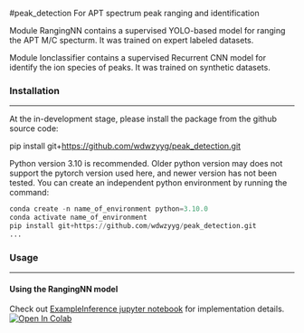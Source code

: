 #peak_detection
For APT spectrum peak ranging and identification

Module RangingNN contains a supervised YOLO-based model for ranging the APT M/C specturm. It was trained on expert labeled datasets. 

Module Ionclassifier contains a supervised Recurrent CNN model for identify the ion species of peaks. It was trained on synthetic datasets. 

### Installation 

---
At the in-development stage, please install the package from the github source code:

pip install git+https://github.com/wdwzyyg/peak_detection.git

Python version 3.10 is recommended. Older python version may does not support the pytorch version used here, and newer version has not been tested. 
You can create an independent python environment by running the command:
```python
conda create -n name_of_environment python=3.10.0
conda activate name_of_environment
pip install git+https://github.com/wdwzyyg/peak_detection.git
...
```

### Usage 

---
#### Using the RangingNN model

Check out [ExampleInference jupyter notebook](peak_detection/RangingNN/notebooks/ExampleInference.ipynb) for implementation details.
[![Open In Colab](https://colab.research.google.com/assets/colab-badge.svg)](https://colab.research.google.com/github/wdwzyyg/peak_detection/blob/master/peak_detection/RangingNN/notebooks/ExampleInference.ipynb)

